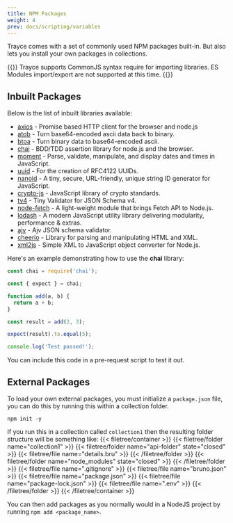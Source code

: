 ```yaml
---
title: NPM Packages
weight: 4
prev: docs/scripting/variables
---
```


Trayce comes with a set of commonly used NPM packages built-in. But also lets you install your own packages in collections.

{{<callout type="warning" >}}
Trayce supports CommonJS syntax require for importing libraries. ES Modules import/export are not supported at this time.
{{</callout>}}

## Inbuilt Packages

Below is the list of inbuilt libraries available:

- [axios](https://www.npmjs.com/package/axios) - Promise based HTTP client for the browser and node.js
- [atob](https://www.npmjs.com/package/atob) -  Turn base64-encoded ascii data back to binary.
- [btoa](https://www.npmjs.com/package/btoa) -  Turn binary data to base64-encoded ascii.
- [chai](https://www.npmjs.com/package/chai) -  BDD/TDD assertion library for node.js and the browser.
- [moment](https://momentjs.com) -  Parse, validate, manipulate, and display dates and times in JavaScript.
- [uuid](https://www.npmjs.com/package/uuid) -  For the creation of RFC4122 UUIDs.
- [nanoid](https://www.npmjs.com/package/nanoid) - A tiny, secure, URL-friendly, unique string ID generator for JavaScript.
- [crypto-js](https://www.npmjs.com/package/crypto-js) - JavaScript library of crypto standards.
- [tv4](https://www.npmjs.com/package/tv4) - Tiny Validator for JSON Schema v4.
- [node-fetch](https://www.npmjs.com/package/node-fetch) - A light-weight module that brings Fetch API to Node.js.
- [lodash](https://lodash.com) -  A modern JavaScript utility library delivering modularity, performance & extras.
- [ajv](https://www.npmjs.com/package/ajv) - Ajv JSON schema validator.
- [cheerio](https://www.npmjs.com/package/cheerio) - Library for parsing and manipulating HTML and XML.
- [xml2js](https://www.npmjs.com/package/xml2js) - Simple XML to JavaScript object converter for Node.js.

Here's an example demonstrating how to use the **chai** library:

```js copy
const chai = require('chai');

const { expect } = chai;

function add(a, b) {
  return a + b;
}

const result = add(2, 3);

expect(result).to.equal(5);

console.log('Test passed!');
```
You can include this code in a pre-request script to test it out.

## External Packages

To load your own external packages, you must initialize a `package.json` file, you can do this by running this within a collection folder.
```
npm init -y
```

If you run this in a collection called `collection1` then the resulting folder structure will be something like:
{{< filetree/container >}}
  {{< filetree/folder name="collection1" >}}
    {{< filetree/folder name="api-folder" state="closed" >}}
      {{< filetree/file name="details.bru" >}}
    {{< /filetree/folder >}}
    {{< filetree/folder name="node_modules" state="closed" >}}
    {{< /filetree/folder >}}
    {{< filetree/file name=".gitignore" >}}
    {{< filetree/file name="bruno.json" >}}
    {{< filetree/file name="package.json" >}}
    {{< filetree/file name="package-lock.json" >}}
    {{< filetree/file name=".env" >}}
  {{< /filetree/folder >}}
{{< /filetree/container >}}

You can then add packages as you normally would in a NodeJS project by running `npm add <package_name>`.
